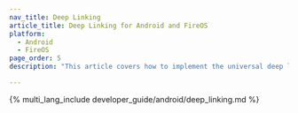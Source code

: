 ```yaml
---
nav_title: Deep Linking
article_title: Deep Linking for Android and FireOS
platform: 
  - Android
  - FireOS
page_order: 5
description: "This article covers how to implement the universal deep linking delegate for your Android or FireOS app, as well as examples on how to deep link to app settings."

---
```


{% multi_lang_include developer_guide/android/deep_linking.md %}
